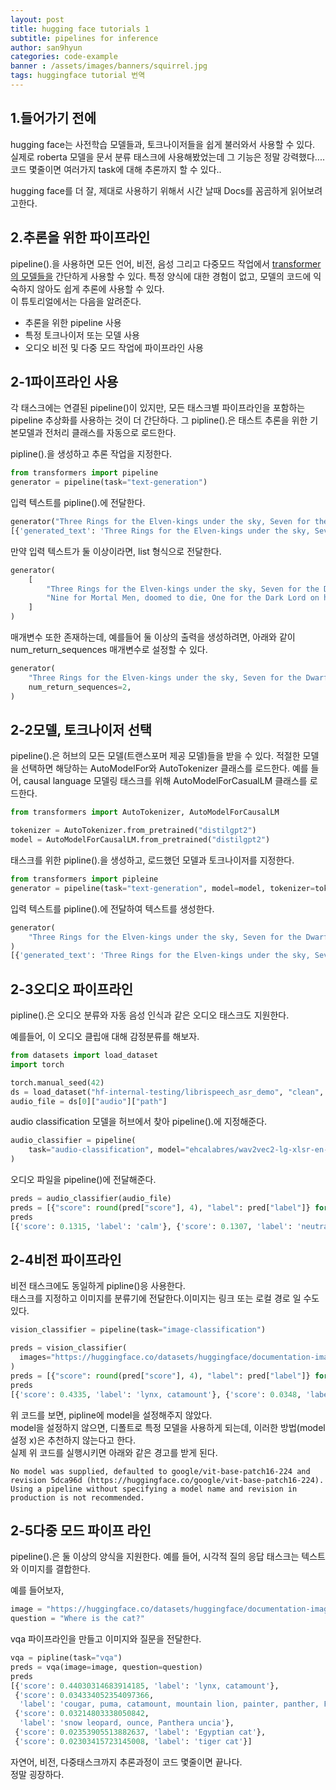 ```yaml
---
layout: post
title: hugging face tutorials 1 
subtitle: pipelines for inference
author: san9hyun
categories: code-example
banner : /assets/images/banners/squirrel.jpg
tags: huggingface tutorial 번역
---
```


## 1.들어가기 전에
hugging face는 사전학습 모델들과, 토크나이저들을 쉽게 불러와서 사용할 수 있다.<br>
실제로 roberta 모델을 문서 분류 태스크에 사용해봤었는데 그 기능은 정말 강력했다....<br>
코드 몇줄이면 여러가지 task에 대해 추론까지 할 수 있다..

hugging face를 더 잘, 제대로 사용하기 위해서 시간 날때 Docs를 꼼곰하게 읽어보려고한다.<br>

## 2.추론을 위한 파이프라인

pipeline().을 사용하면 모든 언어, 비전, 음성 그리고 다중모드 작업에서 [transformer의 모델들을](https://huggingface.co/models) 간단하게 사용할 수 있다.
특정 양식에 대한 경험이 없고, 모델의 코드에 익숙하지 않아도 쉽게 추론에 사용할 수 있다.<br>
이 튜토리얼에서는  다음을 알려준다.

- 추론을 위한 pipeline 사용
- 특정 토크나이저 또는 모델 사용
- 오디오 비전 및 다중 모드 작업에 파이프라인 사용

## 2-1파이프라인 사용

각 태스크에는 연결된 pipeline()이 있지만, 모든 태스크별 파이프라인을 포함하는 pipeline 추상화를 사용하는 것이 더 간단하다.
그 pipline().은 태스트 추론을 위한 기본모델과 전처리 클래스를 자동으로 로드한다.<br>

pipline().을 생성하고 추론 작업을 지정한다.<br>
```python
from transformers import pipeline
generator = pipeline(task="text-generation")
```

입력 텍스트를 pipline().에 전달한다.<br>
```python
generator("Three Rings for the Elven-kings under the sky, Seven for the Dwarf-lords in their halls of stone")
[{'generated_text': 'Three Rings for the Elven-kings under the sky, Seven for the Dwarf-lords in their halls of stone, Seven for the Iron-priests at the door to the east, and thirteen for the Lord Kings at the end of the mountain'}]
```
만약 입력 텍스트가 둘 이상이라면, list 형식으로 전달한다.<br>
```python
generator(
    [
        "Three Rings for the Elven-kings under the sky, Seven for the Dwarf-lords in their halls of stone",
        "Nine for Mortal Men, doomed to die, One for the Dark Lord on his dark throne",
    ]
) 
```
매개변수 또한 존재하는데, 예를들어 둘 이상의 출력을 생성하려면, 아래와 같이 num_return_sequences 매개변수로 설정할 수 있다.<br>
```python
generator(
    "Three Rings for the Elven-kings under the sky, Seven for the Dwarf-lords in their halls of stone",
    num_return_sequences=2,
)  
```
## 2-2모델, 토크나이저 선택

pipeline().은 허브의 모든 모델(트랜스포머 제공 모델)들을 받을 수 있다. 적절한 모델을 선택하면 해당하는 AutoModelFor와 AutoTokenizer 클래스를 로드한다.
예를 들어, causal language 모델링 태스크를 위해 AutoModelForCasualLM 클래스를 로드한다.<br>
```python
from transformers import AutoTokenizer, AutoModelForCausalLM

tokenizer = AutoTokenizer.from_pretrained("distilgpt2")
model = AutoModelForCausalLM.from_pretrained("distilgpt2")
```
태스크를 위한 pipline().을 생성하고, 로드했던 모델과 토크나이저를 지정한다.<br>
```python
from transformers import pipleine
generator = pipeline(task="text-generation", model=model, tokenizer=tokenizer)
```
입력 텍스트를 pipline().에 전달하여 텍스트를 생성한다.
```python
generator(
    "Three Rings for the Elven-kings under the sky, Seven for the Dwarf-lords in their halls of stone"
)  
[{'generated_text': 'Three Rings for the Elven-kings under the sky, Seven for the Dwarf-lords in their halls of stone, Seven for the Dragon-lords (for them to rule in a world ruled by their rulers, and all who live within the realm'}]
```
## 2-3오디오 파이프라인
pipline().은 오디오 분류와 자동 음성 인식과 같은 오디오 태스크도 지원한다.

예를들어, 이 오디오 클립애 대해 감정분류를 해보자.<br>
```python
from datasets import load_dataset
import torch

torch.manual_seed(42)
ds = load_dataset("hf-internal-testing/librispeech_asr_demo", "clean", split="validation")
audio_file = ds[0]["audio"]["path"]
```
audio classification 모델을 허브에서 찾아 pipeline().에 지정해준다.
```python
audio_classifier = pipeline(
    task="audio-classification", model="ehcalabres/wav2vec2-lg-xlsr-en-speech-emotion-recognition"
)
```
오디오 파일을 pipeline()에 전달해준다.
```python
preds = audio_classifier(audio_file)
preds = [{"score": round(pred["score"], 4), "label": pred["label"]} for pred in preds]
preds
[{'score': 0.1315, 'label': 'calm'}, {'score': 0.1307, 'label': 'neutral'}, {'score': 0.1274, 'label': 'sad'}, {'score': 0.1261, 'label': 'fearful'}, {'score': 0.1242, 'label': 'happy'}]
```
## 2-4비전 파이프라인
비전 태스크에도 동일하게 pipline()응 사용한다.<br>
태스크를 지정하고 이미지를 분류기에 전달한다.이미지는 링크 또는 로컬 경로 일 수도 있다.

```python
vision_classifier = pipeline(task="image-classification")

preds = vision_classifier(
  images="https://huggingface.co/datasets/huggingface/documentation-images/resolve/main/pipeline-cat-chonk.jpeg"
)
preds = [{"score": round(pred["score"], 4), "label": pred["label"]} for pred in preds]
preds
[{'score': 0.4335, 'label': 'lynx, catamount'}, {'score': 0.0348, 'label': 'cougar, puma, catamount, mountain lion, painter, panther, Felis concolor'}, {'score': 0.0324, 'label': 'snow leopard, ounce, Panthera uncia'}, {'score': 0.0239, 'label': 'Egyptian cat'}, {'score': 0.0229, 'label': 'tiger cat'}]
```
위 코드를 보면, pipline에 model을 설정해주지 않았다.<br>
model을 설정하지 않으면, 디폴트로 특정 모델을 사용하게 되는데, 이러한 방법(model 설정 x)은 추천하지 않는다고 한다.<br>
실제 위 코드를 실행시키면 아래와 같은 경고를 받게 된다.

```text
No model was supplied, defaulted to google/vit-base-patch16-224 and revision 5dca96d (https://huggingface.co/google/vit-base-patch16-224).
Using a pipeline without specifying a model name and revision in production is not recommended.
```

## 2-5다중 모드 파이프 라인
pipeline().은 둘 이상의 양식을 지원한다. 예를 들어, 시각적 질의 응답 태스크는 텍스트와 이미지를 결합한다.<br>

예를 들어보자,
```python
image = "https://huggingface.co/datasets/huggingface/documentation-images/resolve/main/pipeline-cat-chonk.jpeg"
question = "Where is the cat?"
```
vqa 파이프라인을 만들고 이미지와 질문을 전달한다.<br>

```python
vqa = pipline(task="vqa")
preds = vqa(image=image, question=question)
preds 
[{'score': 0.44030314683914185, 'label': 'lynx, catamount'},
 {'score': 0.034334052354097366,
  'label': 'cougar, puma, catamount, mountain lion, painter, panther, Felis concolor'},
 {'score': 0.03214803338050842,
  'label': 'snow leopard, ounce, Panthera uncia'},
 {'score': 0.02353905513882637, 'label': 'Egyptian cat'},
 {'score': 0.02303415723145008, 'label': 'tiger cat'}]
```
자연어, 비전, 다중태스크까지 추론과정이 코드 몇줄이면 끝나다. <br>
정말 굉장하다.
